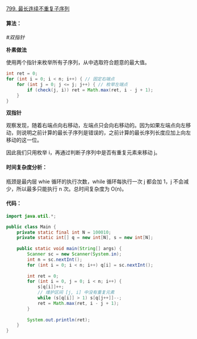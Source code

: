 [799. 最长连续不重复子序列](https://www.acwing.com/problem/content/801/)

#### 算法：

*#双指针*

**朴素做法**

使用两个指针来枚举所有子序列，从中选取符合题意的最大值。

```java
int ret = 0;
for (int i = 0; i < n; i++) { // 固定右端点
    for (int j = 0; j <= j; j++) { // 枚举左端点 
        if (check(j, i)) ret = Math.max(ret, i - j + 1);
    }
}
```

**双指针**

观察发现，随着右端点向右移动，左端点只会向右移动的。因为如果左端点向左移动，则说明之前计算的最长子序列是错误的，之前计算的最长序列长度应加上向左移动的这一位。

因此我们只用枚举 i，再通过判断子序列中是否有重复元素来移动 j。

#### 时间复杂度分析：

瓶颈是最内层 whie 循环的执行次数，while 循环每执行一次 j 都会加 1，j 不会减少，所以最多只能执行 n 次。总时间复杂度为 O(n)。

#### 代码：

```java
import java.util.*;

public class Main {
    private static final int N = 100010;
    private static int[] q = new int[N], s = new int[N];
    
    public static void main(String[] args) {
        Scanner sc = new Scanner(System.in);
        int n = sc.nextInt();
        for (int i = 0; i < n; i++) q[i] = sc.nextInt();
        
        int ret = 0;
        for (int i = 0, j = 0; i < n; i++) {
            s[q[i]]++;
            // 维护区间 [j, i] 中没有重复元素
            while (s[q[i]] > 1) s[q[j++]]--;
            ret = Math.max(ret, i - j + 1);
        }
        
        System.out.println(ret);
    }
}
```

